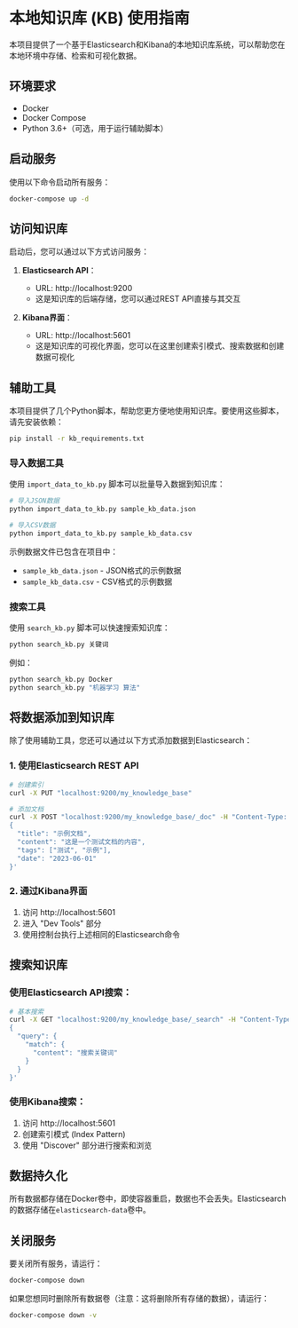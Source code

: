 # 本地知识库 (KB) 使用指南

本项目提供了一个基于Elasticsearch和Kibana的本地知识库系统，可以帮助您在本地环境中存储、检索和可视化数据。

## 环境要求

- Docker
- Docker Compose
- Python 3.6+（可选，用于运行辅助脚本）

## 启动服务

使用以下命令启动所有服务：

```bash
docker-compose up -d
```

## 访问知识库

启动后，您可以通过以下方式访问服务：

1. **Elasticsearch API**：
   - URL: http://localhost:9200
   - 这是知识库的后端存储，您可以通过REST API直接与其交互

2. **Kibana界面**：
   - URL: http://localhost:5601
   - 这是知识库的可视化界面，您可以在这里创建索引模式、搜索数据和创建数据可视化

## 辅助工具

本项目提供了几个Python脚本，帮助您更方便地使用知识库。要使用这些脚本，请先安装依赖：

```bash
pip install -r kb_requirements.txt
```

### 导入数据工具

使用 `import_data_to_kb.py` 脚本可以批量导入数据到知识库：

```bash
# 导入JSON数据
python import_data_to_kb.py sample_kb_data.json

# 导入CSV数据
python import_data_to_kb.py sample_kb_data.csv
```

示例数据文件已包含在项目中：
- `sample_kb_data.json` - JSON格式的示例数据
- `sample_kb_data.csv` - CSV格式的示例数据

### 搜索工具

使用 `search_kb.py` 脚本可以快速搜索知识库：

```bash
python search_kb.py 关键词
```

例如：

```bash
python search_kb.py Docker
python search_kb.py "机器学习 算法"
```

## 将数据添加到知识库

除了使用辅助工具，您还可以通过以下方式添加数据到Elasticsearch：

### 1. 使用Elasticsearch REST API

```bash
# 创建索引
curl -X PUT "localhost:9200/my_knowledge_base"

# 添加文档
curl -X POST "localhost:9200/my_knowledge_base/_doc" -H "Content-Type: application/json" -d'
{
  "title": "示例文档",
  "content": "这是一个测试文档的内容",
  "tags": ["测试", "示例"],
  "date": "2023-06-01"
}'
```

### 2. 通过Kibana界面

1. 访问 http://localhost:5601
2. 进入 "Dev Tools" 部分
3. 使用控制台执行上述相同的Elasticsearch命令

## 搜索知识库

### 使用Elasticsearch API搜索：

```bash
# 基本搜索
curl -X GET "localhost:9200/my_knowledge_base/_search" -H "Content-Type: application/json" -d'
{
  "query": {
    "match": {
      "content": "搜索关键词"
    }
  }
}'
```

### 使用Kibana搜索：

1. 访问 http://localhost:5601
2. 创建索引模式 (Index Pattern)
3. 使用 "Discover" 部分进行搜索和浏览

## 数据持久化

所有数据都存储在Docker卷中，即使容器重启，数据也不会丢失。Elasticsearch的数据存储在`elasticsearch-data`卷中。

## 关闭服务

要关闭所有服务，请运行：

```bash
docker-compose down
```

如果您想同时删除所有数据卷（注意：这将删除所有存储的数据），请运行：

```bash
docker-compose down -v
``` 